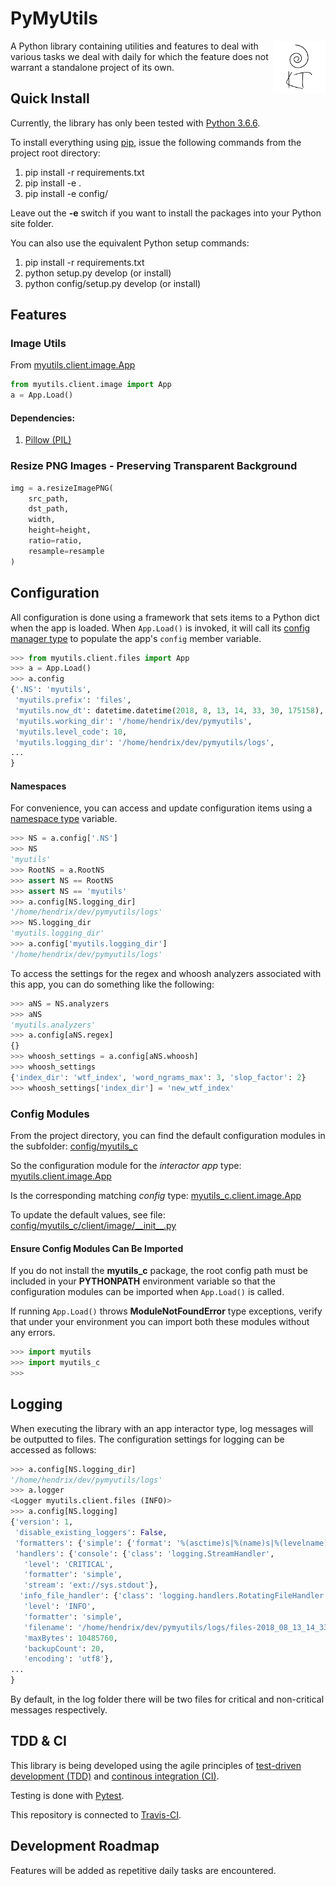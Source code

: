 # PyMyUtils
<img align="right" width=84 height=84 src="https://github.com/happyfaults/site-common/raw/master/images/logo128.png"/>A Python library containing utilities and features to deal with various tasks we deal with daily for which the feature does not warrant a standalone project of its own.


## Quick Install
Currently, the library has only been tested with [Python 3.6.6](https://www.python.org/downloads/release/python-366/).

To install everything using [pip](https://pypi.org/project/pip/), issue the following commands from the project root directory:

1. pip install -r requirements.txt
2. pip install -e .
3. pip install -e config/

Leave out the **-e** switch if you want to install the packages into your Python site folder.

You can also use the equivalent Python setup commands:

1. pip install -r requirements.txt
2. python setup.py develop (or install)
3. python config/setup.py develop (or install)

## Features

### Image Utils

From [myutils.client.image.App](https://github.com/happyfaults/pymyutils/blob/master/src/myutils/client/image/__init__.py)
```python
from myutils.client.image import App
a = App.Load()
```
#### Dependencies:
1. [Pillow (PIL)](https://python-pillow.org/)

### Resize PNG Images - Preserving Transparent Background

```python
img = a.resizeImagePNG(
    src_path, 
    dst_path, 
    width,
    height=height,
    ratio=ratio,
    resample=resample
)
```

## Configuration
All configuration is done using a framework that sets items to a Python dict when the app is loaded. When `App.Load()` is invoked, it will call its [config manager type](https://github.com/happyfaults/pymyutils/blob/master/src/myutils/lib/client/config.py) to populate the app's `config` member variable.
```python
>>> from myutils.client.files import App
>>> a = App.Load()
>>> a.config
{'.NS': 'myutils',
 'myutils.prefix': 'files',
 'myutils.now_dt': datetime.datetime(2018, 8, 13, 14, 33, 30, 175158),
 'myutils.working_dir': '/home/hendrix/dev/pymyutils',
 'myutils.level_code': 10,
 'myutils.logging_dir': '/home/hendrix/dev/pymyutils/logs',
...
}
```
#### Namespaces
For convenience, you can access and update configuration items using a [namespace type](https://github.com/happyfaults/pymyutils/blob/master/src/myutils/lib/lang/namespace.py) variable.
```python
>>> NS = a.config['.NS']
>>> NS
'myutils'
>>> RootNS = a.RootNS
>>> assert NS == RootNS
>>> assert NS == 'myutils'
>>> a.config[NS.logging_dir]
'/home/hendrix/dev/pymyutils/logs'
>>> NS.logging_dir
'myutils.logging_dir'
>>> a.config['myutils.logging_dir']
'/home/hendrix/dev/pymyutils/logs'
```
To access the settings for the regex and whoosh analyzers associated with this app, you can do something like the following:
```python
>>> aNS = NS.analyzers
>>> aNS
'myutils.analyzers'
>>> a.config[aNS.regex]
{}
>>> whoosh_settings = a.config[aNS.whoosh]
>>> whoosh_settings
{'index_dir': 'wtf_index', 'word_ngrams_max': 3, 'slop_factor': 2}
>>> whoosh_settings['index_dir'] = 'new_wtf_index'
```
### Config Modules
From the project directory, you can find the default configuration modules in the subfolder: [config/myutils_c](https://github.com/happyfaults/pymyutils/tree/master/config/myutils_c)

So the configuration module for the *interactor app* type: [myutils.client.image.App](https://github.com/happyfaults/pymyutils/blob/master/src/myutils/client/image/__init__.py)

Is the corresponding matching *config* type: [myutils_c.client.image.App](https://github.com/happyfaults/pymyutils/blob/master/config/myutils_c/client/image/__init__.py)

To update the default values, see file: [config/myutils_c/client/image/\_\_init\_\_.py](https://github.com/happyfaults/pymyutils/blob/master/config/myutils_c/client/image/__init__.py)

#### Ensure Config Modules Can Be Imported
If you do not install the **myutils_c** package, the root config path must be included in your **PYTHONPATH** environment variable so that the configuration modules can be imported when `App.Load()` is called.

If running `App.Load()` throws **ModuleNotFoundError** type exceptions, verify that under your environment you can import both these modules without any errors.
```python
>>> import myutils
>>> import myutils_c
>>> 
```

## Logging
When executing the library with an app interactor type, log messages will be outputted to files. The configuration settings for logging can be accessed as follows:
```python
>>> a.config[NS.logging_dir]
'/home/hendrix/dev/pymyutils/logs'
>>> a.logger
<Logger myutils.client.files (INFO)>
>>> a.config[NS.logging]
{'version': 1,
 'disable_existing_loggers': False,
 'formatters': {'simple': {'format': '%(asctime)s|%(name)s|%(levelname)s: %(message)s'}},
 'handlers': {'console': {'class': 'logging.StreamHandler',
   'level': 'CRITICAL',
   'formatter': 'simple',
   'stream': 'ext://sys.stdout'},
  'info_file_handler': {'class': 'logging.handlers.RotatingFileHandler',
   'level': 'INFO',
   'formatter': 'simple',
   'filename': '/home/hendrix/dev/pymyutils/logs/files-2018_08_13_14_33_30-info.log',
   'maxBytes': 10485760,
   'backupCount': 20,
   'encoding': 'utf8'},
...
}
```
By default, in the log folder there will be two files for critical and non-critical messages respectively.
## TDD & CI

This library is being developed using the agile principles of [test-driven development (TDD)](http://agiledata.org/essays/tdd.html) and [continous integration (CI)](https://www.atlassian.com/continuous-delivery/ci-vs-ci-vs-cd).

Testing is done with [Pytest](https://docs.pytest.org/en/latest/). 

This repository is connected to [Travis-CI](https://travis-ci.org/happyfaults/pymyutils).

## Development Roadmap

Features will be added as repetitive daily tasks are encountered. 

